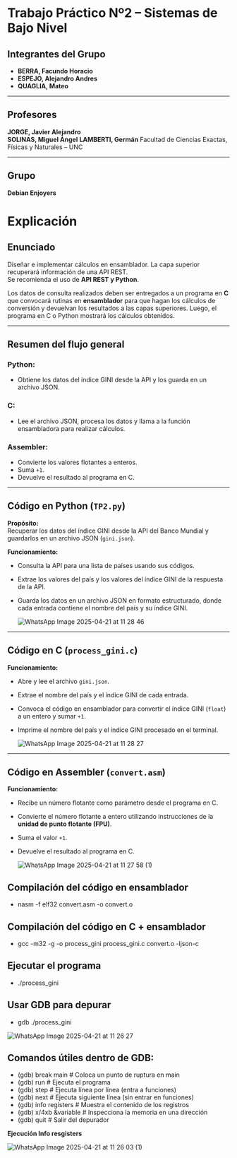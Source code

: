 # Trabajo Práctico Nº2 – Sistemas de Bajo Nivel


## Integrantes del Grupo

- **BERRA, Facundo Horacio**  
- **ESPEJO, Alejandro Andres** 
- **QUAGLIA, Mateo** 

---

##  Profesores

**JORGE, Javier Alejandro**   
**SOLINAS, Miguel Ángel** 
**LAMBERTI, Germán** 
Facultad de Ciencias Exactas, Físicas y Naturales – UNC

---

##  Grupo

**Debian Enjoyers**   

# Explicación

## Enunciado

Diseñar e implementar cálculos en ensamblador. La capa superior recuperará información de una API REST.  
Se recomienda el uso de **API REST y Python**.  

Los datos de consulta realizados deben ser entregados a un programa en **C** que convocará rutinas en **ensamblador** para que hagan los cálculos de conversión y devuelvan los resultados a las capas superiores. Luego, el programa en C o Python mostrará los cálculos obtenidos.

---

## Resumen del flujo general

### Python:
- Obtiene los datos del índice GINI desde la API y los guarda en un archivo JSON.

### C:
- Lee el archivo JSON, procesa los datos y llama a la función ensambladora para realizar cálculos.

### Assembler:
- Convierte los valores flotantes a enteros.
- Suma `+1`.
- Devuelve el resultado al programa en C.

---

## Código en Python (`TP2.py`)

**Propósito:**  
Recuperar los datos del índice GINI desde la API del Banco Mundial y guardarlos en un archivo JSON (`gini.json`).

**Funcionamiento:**
- Consulta la API para una lista de países usando sus códigos.
- Extrae los valores del país y los valores del índice GINI de la respuesta de la API.
- Guarda los datos en un archivo JSON en formato estructurado, donde cada entrada contiene el nombre del país y su índice GINI.


  ![WhatsApp Image 2025-04-21 at 11 28 46](https://github.com/user-attachments/assets/b1b3dc9f-faf6-4968-a366-e2aa605dc032)

---

## Código en C (`process_gini.c`)

**Funcionamiento:**
- Abre y lee el archivo `gini.json`.
- Extrae el nombre del país y el índice GINI de cada entrada.
- Convoca el código en ensamblador para convertir el índice GINI (`float`) a un entero y sumar `+1`.
- Imprime el nombre del país y el índice GINI procesado en el terminal.


  ![WhatsApp Image 2025-04-21 at 11 28 27](https://github.com/user-attachments/assets/983be0e7-588f-4786-b3b0-2b16f15f7605)

---

## Código en Assembler (`convert.asm`)

**Funcionamiento:**
- Recibe un número flotante como parámetro desde el programa en C.
- Convierte el número flotante a entero utilizando instrucciones de la **unidad de punto flotante (FPU)**.
- Suma el valor `+1`.
- Devuelve el resultado al programa en C.


  ![WhatsApp Image 2025-04-21 at 11 27 58 (1)](https://github.com/user-attachments/assets/f4598e02-09e7-436f-9e8e-5b3f182f4dbd)


## Compilación del código en ensamblador
- nasm -f elf32 convert.asm -o convert.o

## Compilación del código en C + ensamblador
- gcc -m32 -g -o process_gini process_gini.c convert.o -ljson-c

## Ejecutar el programa
- ./process_gini

## Usar GDB para depurar
- gdb ./process_gini
  
![WhatsApp Image 2025-04-21 at 11 26 27](https://github.com/user-attachments/assets/a8075d3b-2277-404b-ab52-a17561f39115)

## Comandos útiles dentro de GDB:
- (gdb) break main           # Coloca un punto de ruptura en main
- (gdb) run                  # Ejecuta el programa
- (gdb) step                 # Ejecuta línea por línea (entra a funciones)
- (gdb) next                 # Ejecuta siguiente línea (sin entrar en funciones)
- (gdb) info registers       # Muestra el contenido de los registros
- (gdb) x/4xb &variable      # Inspecciona la memoria en una dirección
- (gdb) quit                 # Salir del depurador

**Ejecución Info resgisters**

![WhatsApp Image 2025-04-21 at 11 26 03 (1)](https://github.com/user-attachments/assets/2e37298b-e382-4824-9ba7-7e19018f9eba)

